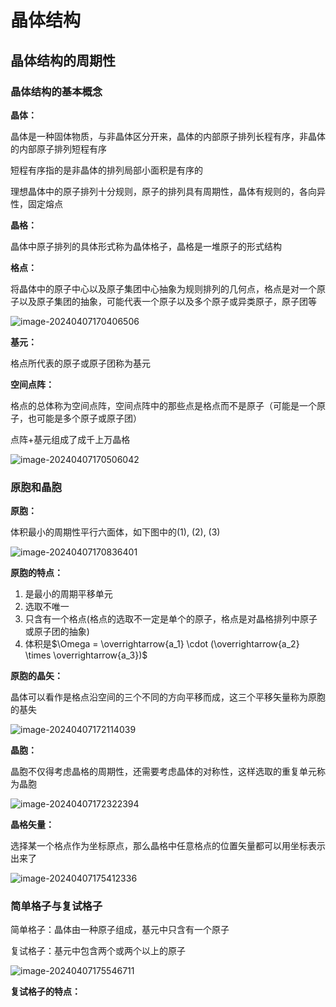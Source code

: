 # 晶体结构

## 晶体结构的周期性

### 晶体结构的基本概念

**晶体：**

晶体是一种固体物质，与非晶体区分开来，晶体的内部原子排列长程有序，非晶体的内部原子排列短程有序

短程有序指的是非晶体的排列局部小面积是有序的

理想晶体中的原子排列十分规则，原子的排列具有周期性，晶体有规则的，各向异性，固定熔点

**晶格：**

晶体中原子排列的具体形式称为晶体格子，晶格是一堆原子的形式结构

**格点：**

将晶体中的原子中心以及原子集团中心抽象为规则排列的几何点，格点是对一个原子以及原子集团的抽象，可能代表一个原子以及多个原子或异类原子，原子团等

![image-20240407170406506](https://typora-1310242472.cos.ap-nanjing.myqcloud.com/typora_img/image-20240407170406506.png)

**基元：**

格点所代表的原子或原子团称为基元

**空间点阵：**

格点的总体称为空间点阵，空间点阵中的那些点是格点而不是原子（可能是一个原子，也可能是多个原子或原子团）

点阵+基元组成了成千上万晶格

![image-20240407170506042](https://typora-1310242472.cos.ap-nanjing.myqcloud.com/typora_img/image-20240407170506042.png)

### 原胞和晶胞

**原胞：**

体积最小的周期性平行六面体，如下图中的(1), (2), (3)

![image-20240407170836401](https://typora-1310242472.cos.ap-nanjing.myqcloud.com/typora_img/image-20240407170836401.png)

**原胞的特点：**

1. 是最小的周期平移单元
2. 选取不唯一
3. 只含有一个格点(格点的选取不一定是单个的原子，格点是对晶格排列中原子或原子团的抽象)
4. 体积是$\Omega = \overrightarrow{a_1} \cdot (\overrightarrow{a_2} \times \overrightarrow{a_3})$

**原胞的晶矢：**

晶体可以看作是格点沿空间的三个不同的方向平移而成，这三个平移矢量称为原胞的基失

![image-20240407172114039](https://typora-1310242472.cos.ap-nanjing.myqcloud.com/typora_img/image-20240407172114039.png)

**晶胞：**

晶胞不仅得考虑晶格的周期性，还需要考虑晶体的对称性，这样选取的重复单元称为晶胞

![image-20240407172322394](https://typora-1310242472.cos.ap-nanjing.myqcloud.com/typora_img/image-20240407172322394.png)

**晶格矢量：**

选择某一个格点作为坐标原点，那么晶格中任意格点的位置矢量都可以用坐标表示出来了

![image-20240407175412336](https://typora-1310242472.cos.ap-nanjing.myqcloud.com/typora_img/image-20240407175412336.png)

### 简单格子与复试格子

简单格子：晶体由一种原子组成，基元中只含有一个原子

复试格子：基元中包含两个或两个以上的原子

![image-20240407175546711](https://typora-1310242472.cos.ap-nanjing.myqcloud.com/typora_img/image-20240407175546711.png)

**复试格子的特点：**

